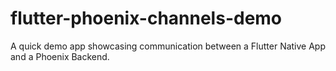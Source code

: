 # flutter-phoenix-channels-demo
A quick demo app showcasing communication between a Flutter Native App and a Phoenix Backend.
